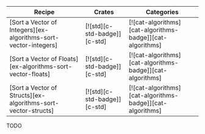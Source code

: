 | Recipe | Crates | Categories |
|--------|--------|------------|
| [Sort a Vector of Integers][ex-algorithms-sort-vector-integers] | [![std][c-std-badge]][c-std] | [![cat-algorithms][cat-algorithms-badge]][cat-algorithms] |
| [Sort a Vector of Floats][ex-algorithms-sort-vector-floats] | [![std][c-std-badge]][c-std] | [![cat-algorithms][cat-algorithms-badge]][cat-algorithms] |
| [Sort a Vector of Structs][ex-algorithms-sort-vector-structs] | [![std][c-std-badge]][c-std] | [![cat-algorithms][cat-algorithms-badge]][cat-algorithms] |

<div class="hidden">
TODO
</div>
